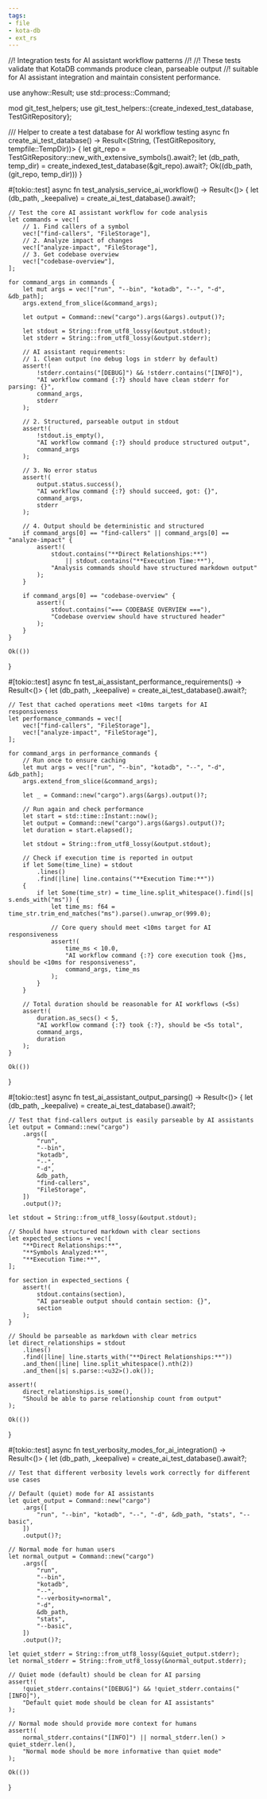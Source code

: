 ```yaml
---
tags:
- file
- kota-db
- ext_rs
---
```

//! Integration tests for AI assistant workflow patterns
//!
//! These tests validate that KotaDB commands produce clean, parseable output
//! suitable for AI assistant integration and maintain consistent performance.

use anyhow::Result;
use std::process::Command;

mod git_test_helpers;
use git_test_helpers::{create_indexed_test_database, TestGitRepository};

/// Helper to create a test database for AI workflow testing
async fn create_ai_test_database() -> Result<(String, (TestGitRepository, tempfile::TempDir))> {
    let git_repo = TestGitRepository::new_with_extensive_symbols().await?;
    let (db_path, temp_dir) = create_indexed_test_database(&git_repo).await?;
    Ok((db_path, (git_repo, temp_dir)))
}

#[tokio::test]
async fn test_analysis_service_ai_workflow() -> Result<()> {
    let (db_path, _keepalive) = create_ai_test_database().await?;

    // Test the core AI assistant workflow for code analysis
    let commands = vec![
        // 1. Find callers of a symbol
        vec!["find-callers", "FileStorage"],
        // 2. Analyze impact of changes
        vec!["analyze-impact", "FileStorage"],
        // 3. Get codebase overview
        vec!["codebase-overview"],
    ];

    for command_args in commands {
        let mut args = vec!["run", "--bin", "kotadb", "--", "-d", &db_path];
        args.extend_from_slice(&command_args);

        let output = Command::new("cargo").args(&args).output()?;

        let stdout = String::from_utf8_lossy(&output.stdout);
        let stderr = String::from_utf8_lossy(&output.stderr);

        // AI assistant requirements:
        // 1. Clean output (no debug logs in stderr by default)
        assert!(
            !stderr.contains("[DEBUG]") && !stderr.contains("[INFO]"),
            "AI workflow command {:?} should have clean stderr for parsing: {}",
            command_args,
            stderr
        );

        // 2. Structured, parseable output in stdout
        assert!(
            !stdout.is_empty(),
            "AI workflow command {:?} should produce structured output",
            command_args
        );

        // 3. No error status
        assert!(
            output.status.success(),
            "AI workflow command {:?} should succeed, got: {}",
            command_args,
            stderr
        );

        // 4. Output should be deterministic and structured
        if command_args[0] == "find-callers" || command_args[0] == "analyze-impact" {
            assert!(
                stdout.contains("**Direct Relationships:**")
                    || stdout.contains("**Execution Time:**"),
                "Analysis commands should have structured markdown output"
            );
        }

        if command_args[0] == "codebase-overview" {
            assert!(
                stdout.contains("=== CODEBASE OVERVIEW ==="),
                "Codebase overview should have structured header"
            );
        }
    }

    Ok(())
}

#[tokio::test]
async fn test_ai_assistant_performance_requirements() -> Result<()> {
    let (db_path, _keepalive) = create_ai_test_database().await?;

    // Test that cached operations meet <10ms targets for AI responsiveness
    let performance_commands = vec![
        vec!["find-callers", "FileStorage"],
        vec!["analyze-impact", "FileStorage"],
    ];

    for command_args in performance_commands {
        // Run once to ensure caching
        let mut args = vec!["run", "--bin", "kotadb", "--", "-d", &db_path];
        args.extend_from_slice(&command_args);

        let _ = Command::new("cargo").args(&args).output()?;

        // Run again and check performance
        let start = std::time::Instant::now();
        let output = Command::new("cargo").args(&args).output()?;
        let duration = start.elapsed();

        let stdout = String::from_utf8_lossy(&output.stdout);

        // Check if execution time is reported in output
        if let Some(time_line) = stdout
            .lines()
            .find(|line| line.contains("**Execution Time:**"))
        {
            if let Some(time_str) = time_line.split_whitespace().find(|s| s.ends_with("ms")) {
                let time_ms: f64 = time_str.trim_end_matches("ms").parse().unwrap_or(999.0);

                // Core query should meet <10ms target for AI responsiveness
                assert!(
                    time_ms < 10.0,
                    "AI workflow command {:?} core execution took {}ms, should be <10ms for responsiveness",
                    command_args, time_ms
                );
            }
        }

        // Total duration should be reasonable for AI workflows (<5s)
        assert!(
            duration.as_secs() < 5,
            "AI workflow command {:?} took {:?}, should be <5s total",
            command_args,
            duration
        );
    }

    Ok(())
}

#[tokio::test]
async fn test_ai_assistant_output_parsing() -> Result<()> {
    let (db_path, _keepalive) = create_ai_test_database().await?;

    // Test that find-callers output is easily parseable by AI assistants
    let output = Command::new("cargo")
        .args([
            "run",
            "--bin",
            "kotadb",
            "--",
            "-d",
            &db_path,
            "find-callers",
            "FileStorage",
        ])
        .output()?;

    let stdout = String::from_utf8_lossy(&output.stdout);

    // Should have structured markdown with clear sections
    let expected_sections = vec![
        "**Direct Relationships:**",
        "**Symbols Analyzed:**",
        "**Execution Time:**",
    ];

    for section in expected_sections {
        assert!(
            stdout.contains(section),
            "AI parseable output should contain section: {}",
            section
        );
    }

    // Should be parseable as markdown with clear metrics
    let direct_relationships = stdout
        .lines()
        .find(|line| line.starts_with("**Direct Relationships:**"))
        .and_then(|line| line.split_whitespace().nth(2))
        .and_then(|s| s.parse::<u32>().ok());

    assert!(
        direct_relationships.is_some(),
        "Should be able to parse relationship count from output"
    );

    Ok(())
}

#[tokio::test]
async fn test_verbosity_modes_for_ai_integration() -> Result<()> {
    let (db_path, _keepalive) = create_ai_test_database().await?;

    // Test that different verbosity levels work correctly for different use cases

    // Default (quiet) mode for AI assistants
    let quiet_output = Command::new("cargo")
        .args([
            "run", "--bin", "kotadb", "--", "-d", &db_path, "stats", "--basic",
        ])
        .output()?;

    // Normal mode for human users
    let normal_output = Command::new("cargo")
        .args([
            "run",
            "--bin",
            "kotadb",
            "--",
            "--verbosity=normal",
            "-d",
            &db_path,
            "stats",
            "--basic",
        ])
        .output()?;

    let quiet_stderr = String::from_utf8_lossy(&quiet_output.stderr);
    let normal_stderr = String::from_utf8_lossy(&normal_output.stderr);

    // Quiet mode (default) should be clean for AI parsing
    assert!(
        !quiet_stderr.contains("[DEBUG]") && !quiet_stderr.contains("[INFO]"),
        "Default quiet mode should be clean for AI assistants"
    );

    // Normal mode should provide more context for humans
    assert!(
        normal_stderr.contains("[INFO]") || normal_stderr.len() > quiet_stderr.len(),
        "Normal mode should be more informative than quiet mode"
    );

    Ok(())
}
